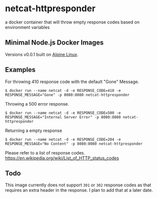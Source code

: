# netcat-httpresponder
a docker container that will throw empty response codes based on environment variables

## Minimal Node.js Docker Images

Versions v0.0.1
built on [Alpine Linux](https://alpinelinux.org/).


## Examples

For throwing 410 response code with the default "Gone" Message.

    $ docker run --name netcat -d -e RESPONSE_CODE=410 -e RESPONSE_MESSAGE="Gone" -p 8080:8080 netcat-httpresponder

Throwing a 500 error response.

	$ docker run --name netcat -d -e RESPONSE_CODE=500 -e RESPONSE_MESSAGE="Internal Server Error" -p 8080:8080 netcat-httpresponder
	
Returning a empty response

	$ docker run --name netcat -d -e RESPONSE_CODE=204 -e RESPONSE_MESSAGE="No Content" -p 8080:8080 netcat-httpresponder
	
Please refer to a list of response codes.  https://en.wikipedia.org/wiki/List_of_HTTP_status_codes


## Todo
This image currently does not support `301` or `302` response codes as that requires an extra header in the response.  I plan to add that at a later date.
